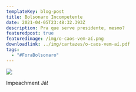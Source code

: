 ```yaml
---
templateKey: blog-post
title: Bolsonaro Incompetente
date: 2021-04-05T23:48:32.393Z
description: Pra que serve presidente, mesmo?
featuredpost: true
featuredimage: /img/o-caos-vem-aí.png
downloadlink: ../img/cartazes/o-caos-vem-aí.pdf
tags:
  - "#ForaBolsonaro"
---
```

![](/img/o-caos-vem-aí.png)

Impeachment Já!